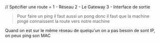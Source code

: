 // Spécifier une route = 
1 - Réseau
2 - Le Gateway
3 - Interface de sortie

> Pour faire un ping il faut aussi un pong donc il faut que la machine pingé connaissent la route vers notre machine

Quand on est sur le même réseau de quelqu'un on a pas besoin de sont IP, on peux ping son MAC
<!--stackedit_data:
eyJoaXN0b3J5IjpbLTM1NjI4NTgzMiwxODMyMTg0NjVdfQ==
-->
